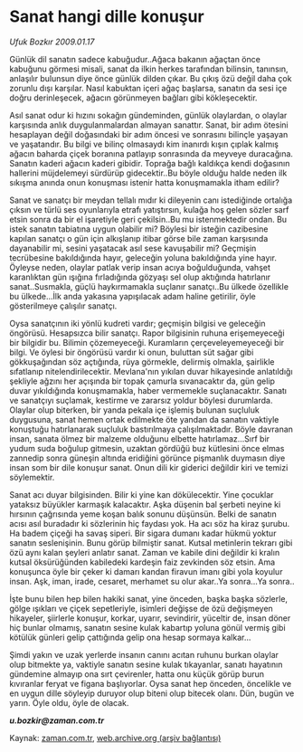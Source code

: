 # Sanat hangi dille konuşur

*Ufuk Bozkır 2009.01.17*

<td class="columnist-detail">
<p>Günlük dil sanatın sadece kabuğudur..Ağaca bakanın ağaçtan önce kabuğunu görmesi misali, sanat da ilkin herkes tarafından bilinsin, tanınsın, anlaşılır bulunsun diye önce günlük dilden çıkar. Bu çıkış özü değil daha çok zorunlu dışı karşılar.  Nasıl kabuktan içeri ağaç başlarsa, sanatın da sesi içe doğru derinleşecek, ağacın görünmeyen bağları gibi kökleşecektir.</p>
<p>
<div id="haberMetinDiv">
<p>Asıl sanat odur ki hızını sokağın gündeminden, günlük olaylardan, o olaylar karşısında anlık duygulanmalardan almayan sanattır. Sanat, bir adım ötesini hesaplayan değil doğasındaki bir adım öncesi ve sonrasını bilinçle yaşayan ve yaşatandır. Bu bilgi ve bilinç olmasaydı kim inanırdı kışın çıplak kalmış ağacın baharda çiçek boranına patlayıp sonrasında da meyveye duracağına. Sanatın kaderi ağacın kaderi gibidir. Toprağa bağlı kaldıkça kendi doğasının hallerini müjdelemeyi sürdürüp gidecektir..Bu böyle olduğu halde neden ilk sıkışma anında onun konuşması istenir hatta konuşmamakla itham edilir?
<p>Sanat ve sanatçı bir meydan tellalı mıdır ki dileyenin canı istediğinde ortalığa çıksın ve türlü ses oyunlarıyla etrafı yatıştırsın, kulağa hoş gelen sözler sarf etsin sonra da bir el işaretiyle geri çekilsin..Bu mu istenmektedir ondan. Bu istek sanatın tabiatına uygun olabilir mi? Böylesi bir isteğin cazibesine kapılan sanatçı o gün için alkışlanıp itibar görse bile zaman karşısında dayanabilir mi, sesini yaşatacak asıl sese kavuşabilir mi? Geçmişin tecrübesine bakıldığında hayır, geleceğin yoluna bakıldığında yine hayır. Öyleyse neden, olaylar patlak verip insan acıya boğulduğunda, vahşet karanlıktan gün ışığına fırladığında gözyaşı sel olup aktığında hatırlanır sanat..Susmakla, güçlü haykırmamakla suçlanır sanatçı..Bu ülkede özellikle bu ülkede...İlk anda yakasına yapışılacak adam haline getirilir, öyle gösterilmeye çalışılır sanatçı.
<p>Oysa sanatçının iki yönlü kudreti vardır; geçmişin bilgisi ve geleceğin öngörüsü. Hesapsızca bilir sanatçı. Rapor bilgisinin ruhuna erişemeyeceği bir bilgidir bu. Bilimin çözemeyeceği. Kuramların çerçeveleyemeyeceği bir bilgi. Ve öylesi bir öngörüsü vardır ki onun, buluttan süt sağar gibi gökkuşağından söz açtığında, rüya görmekle, delirmiş olmakla, şairlikle sıfatlanıp nitelendirilecektir. Mevlana'nın yıkılan duvar hikayesinde anlatıldığı şekliyle ağzını her açışında bir topak çamurla sıvanacaktır da, gün gelip duvar yıkıldığında konuşmamakla, haber vermemekle suçlanacaktır. Sanatı ve sanatçıyı suçlamak, kestirme ve zararsız yoldur böylesi durumlarda. Olaylar olup biterken, bir yanda pekala içe işlemiş bulunan suçluluk duygusuna, sanat hemen ortak edilmekte öte yandan da sanatın vaktiyle konuştuğu hatırlanarak suçluluk bastırılmaya çalışılmaktadır. Böyle davranan insan, sanata ölmez bir malzeme olduğunu elbette hatırlamaz...Sırf bir yudum suda boğulup gitmesin, uzaktan gördüğü buz kütlesini önce elmas zannedip sonra güneşin altında eridiğini görünce pişmanlık duymasın diye insan som bir dile konuşur sanat. Onun dili kir giderici değildir kiri ve temizi söylemektir. 
<p>Sanat acı duyar bilgisinden. Bilir ki yine kan dökülecektir. Yine çocuklar yataksız büyükler karmaşık kalacaktır. Aşka düşenin bal şerbeti neyine ki hırsının çağrısında yeme koşan balık sonunu düşünsün. Belki de sanatın acısı asıl buradadır ki sözlerinin hiç faydası yok. Ha acı söz ha kiraz şurubu. Ha badem çiçeği ha savaş siperi. Bir sigara dumanı kadar hükmü yoktur sanatın seslenişinin. Bunu görüp bilmiştir sanat. Kutsal metinlerin tekrarı gibi özü aynı kalan şeyleri anlatır sanat. Zaman ve kabile dini değildir ki kralın kutsal öksürüğünden kabiledeki kardeşin faiz zevkinden söz etsin. Ama konuşunca öyle bir çeker ki damarı kandan firavun imanı gibi yola koyulur insan. Aşk, iman, irade, cesaret, merhamet su olur akar..Ya sonra...Ya sonra..
<p>İşte bunu bilen hep bilen hakiki sanat, yine önceden, başka başka sözlerle, gölge ışıkları ve çiçek sepetleriyle, isimleri değişse de özü değişmeyen hikayeler, şiirlerle konuşur, korkar, uyarır, sevindirir, yüceltir de, insan döner hiç bunlar olmamış, sanatın sesine kulak kabartıp yoluna gönül vermiş gibi kötülük günleri gelip çattığında gelip ona hesap sormaya kalkar...
<p>Şimdi yakın ve uzak yerlerde insanın canını acıtan ruhunu burkan olaylar olup bitmekte ya, vaktiyle sanatın sesine kulak tıkayanlar, sanatı hayatının gündemine almayıp ona sırt çevirenler, hatta onu küçük görüp burun kıvıranlar feryat ve figana başlıyorlar. Oysa sanat hep önceden, öncelikle ve en uygun dille söyleyip duruyor olup biteni olup bitecek olanı. Dün, bugün ve yarın. Öyle oldu, öyle de olacak.
<p><i><b> u.bozkir@zaman.com.tr</b></i></p></p></p></p></p></p></p></div>
</p>
<a href="http://web.archive.org/web/20101225052846/mailto: u.bozkir@zaman.com.tr">
</a></td>

Kaynak: [zaman.com.tr](http://zaman.com.tr/yazar.do?yazino=804428), [web.archive.org (arşiv bağlantısı)](http://web.archive.org/web/20101225052846/http://www.zaman.com.tr:80/yazar.do?yazino=804428)
